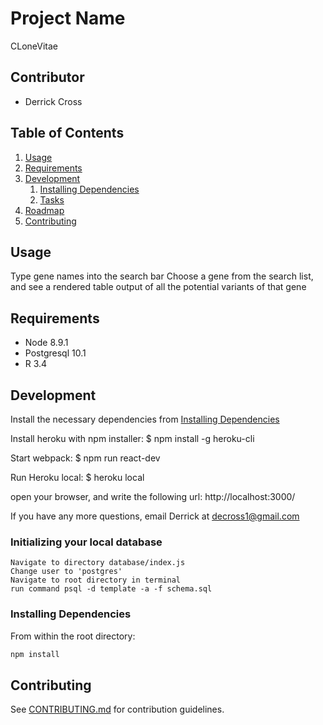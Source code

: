 # Project Name
CLoneVitae

## Contributor
  - Derrick Cross

## Table of Contents

1. [Usage](#Usage)
1. [Requirements](#requirements)
1. [Development](#development)
    1. [Installing Dependencies](#installing-dependencies)
    1. [Tasks](#tasks)
1. [Roadmap](#roadmap)
1. [Contributing](#contributing)

## Usage

  Type gene names into the search bar
  Choose a gene from the search list, and see a rendered table output of all the potential variants of that gene

## Requirements

- Node 8.9.1
- Postgresql 10.1
- R 3.4

## Development

Install the necessary dependencies from [Installing Dependencies](#installing-dependencies)

Install heroku with npm installer:
$ npm install -g heroku-cli

Start webpack:
$ npm run react-dev

Run Heroku local:
$ heroku local
  
open your browser, and write the following url:
http://localhost:3000/

If you have any more questions, email Derrick at decross1@gmail.com


### Initializing your local database
```
Navigate to directory database/index.js
Change user to 'postgres'
Navigate to root directory in terminal
run command psql -d template -a -f schema.sql
```

### Installing Dependencies

From within the root directory:

```sh
npm install
```


## Contributing

See [CONTRIBUTING.md](CONTRIBUTING.md) for contribution guidelines.